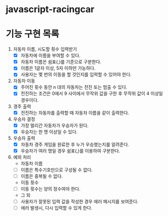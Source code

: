 # javascript-racingcar
# 기능 구현 목록
1. 자동차 이름, 시도할 횟수 입력받기
    - [x] 자동차에 이름을 부여할 수 있다.
    - [x] 자동차 이름은 쉼표(,)를 기준으로 구분한다.
    - [x] 이름은 1글자 이상, 5자 이하만 가능하다.
    - [x] 사용자는 몇 번의 이동을 할 것인지를 입력할 수 있어야 한다.

2. 자동차 이동
    - [x] 주어진 횟수 동안 n 대의 자동차는 전진 또는 멈출 수 있다.
    - [x] 전진하는 조건은 0에서 9 사이에서 무작위 값을 구한 후 무작위 값이 4 이상일 경우이다.
 
3. 경주 출력
    - [x] 전진하는 자동차를 출력할 때 자동차 이름을 같이 출력한다.

4. 우승자 결정
    - [x] 가장 멀리간 자동차가 우승자가 된다.
    - [x] 우승자는 한 명 이상일 수 있다.

5. 우승자 출력
    - [x] 자동차 경주 게임을 완료한 후 누가 우승했는지를 알려준다.
    - [x] 우승자가 여러 명일 경우 쉼표(,)를 이용하여 구분한다.

6. 예외 처리
    - 자동차 이름
    - [ ] 이름은 특수기호만으로 구성될 수 없다.
    - [ ] 이름은 중복될 수 없다.
    
    - 이동 횟수
    - [ ] 이동 횟수는 양의 정수여야 한다.

    - 그 외
    - [ ] 사용자가 잘못된 입력 값을 작성한 경우 에러 메시지를 보여준다.
    - [ ] 에러 발생시, 다시 입력할 수 있게 한다.